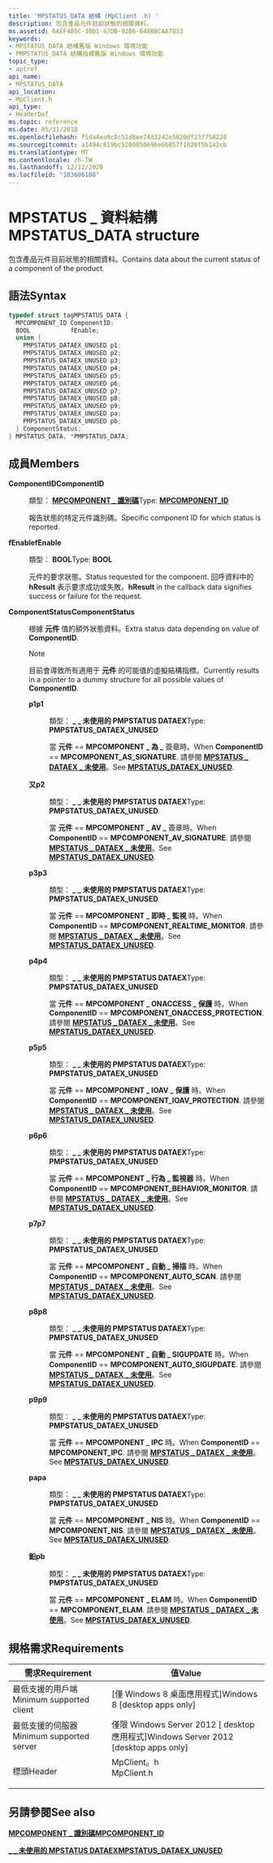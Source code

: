 ```yaml
---
title: 'MPSTATUS_DATA 結構 (MpClient .h) '
description: 包含產品元件目前狀態的相關資料。
ms.assetid: 6AEF485C-30D1-47DB-92B6-048B8CAA7833
keywords:
- MPSTATUS_DATA 結構舊版 Windows 環境功能
- PMPSTATUS_DATA 結構指標舊版 Windows 環境功能
topic_type:
- apiref
api_name:
- MPSTATUS_DATA
api_location:
- MpClient.h
api_type:
- HeaderDef
ms.topic: reference
ms.date: 05/31/2018
ms.openlocfilehash: f5da4ea9c8c51d8ee74d3242e5020df23f758228
ms.sourcegitcommit: a1494c819bc5200050696e66057f1020f5b142cb
ms.translationtype: MT
ms.contentlocale: zh-TW
ms.lasthandoff: 12/12/2020
ms.locfileid: "103686108"
---
```

# <a name="mpstatus_data-structure"></a><span data-ttu-id="1cd68-105">MPSTATUS \_ 資料結構</span><span class="sxs-lookup"><span data-stu-id="1cd68-105">MPSTATUS\_DATA structure</span></span>

<span data-ttu-id="1cd68-106">包含產品元件目前狀態的相關資料。</span><span class="sxs-lookup"><span data-stu-id="1cd68-106">Contains data about the current status of a component of the product.</span></span>

## <a name="syntax"></a><span data-ttu-id="1cd68-107">語法</span><span class="sxs-lookup"><span data-stu-id="1cd68-107">Syntax</span></span>


```C++
typedef struct tagMPSTATUS_DATA {
  MPCOMPONENT_ID ComponentID;
  BOOL           fEnable;
  union {
    PMPSTATUS_DATAEX_UNUSED p1;
    PMPSTATUS_DATAEX_UNUSED p2;
    PMPSTATUS_DATAEX_UNUSED p3;
    PMPSTATUS_DATAEX_UNUSED p4;
    PMPSTATUS_DATAEX_UNUSED p5;
    PMPSTATUS_DATAEX_UNUSED p6;
    PMPSTATUS_DATAEX_UNUSED p7;
    PMPSTATUS_DATAEX_UNUSED p8;
    PMPSTATUS_DATAEX_UNUSED p9;
    PMPSTATUS_DATAEX_UNUSED pa;
    PMPSTATUS_DATAEX_UNUSED pb;
  } ComponentStatus;
} MPSTATUS_DATA, *PMPSTATUS_DATA;
```



## <a name="members"></a><span data-ttu-id="1cd68-108">成員</span><span class="sxs-lookup"><span data-stu-id="1cd68-108">Members</span></span>

<dl> <dt>

<span data-ttu-id="1cd68-109">**ComponentID**</span><span class="sxs-lookup"><span data-stu-id="1cd68-109">**ComponentID**</span></span>
</dt> <dd>

<span data-ttu-id="1cd68-110">類型： **[ **MPCOMPONENT \_ 識別碼**](mpcomponent-id.md)**</span><span class="sxs-lookup"><span data-stu-id="1cd68-110">Type: **[**MPCOMPONENT\_ID**](mpcomponent-id.md)**</span></span>

</dd> <dd>

<span data-ttu-id="1cd68-111">報告狀態的特定元件識別碼。</span><span class="sxs-lookup"><span data-stu-id="1cd68-111">Specific component ID for which status is reported.</span></span>

</dd> <dt>

<span data-ttu-id="1cd68-112">**fEnable**</span><span class="sxs-lookup"><span data-stu-id="1cd68-112">**fEnable**</span></span>
</dt> <dd>

<span data-ttu-id="1cd68-113">類型： **BOOL**</span><span class="sxs-lookup"><span data-stu-id="1cd68-113">Type: **BOOL**</span></span>

</dd> <dd>

<span data-ttu-id="1cd68-114">元件的要求狀態。</span><span class="sxs-lookup"><span data-stu-id="1cd68-114">Status requested for the component.</span></span> <span data-ttu-id="1cd68-115">回呼資料中的 **hResult** 表示要求成功或失敗。</span><span class="sxs-lookup"><span data-stu-id="1cd68-115">**hResult** in the callback data signifies success or failure for the request.</span></span>

</dd> <dt>

<span data-ttu-id="1cd68-116">**ComponentStatus**</span><span class="sxs-lookup"><span data-stu-id="1cd68-116">**ComponentStatus**</span></span>
</dt> <dd>

<span data-ttu-id="1cd68-117">根據 **元件** 值的額外狀態資料。</span><span class="sxs-lookup"><span data-stu-id="1cd68-117">Extra status data depending on value of **ComponentID**.</span></span>

> [!Note]  
> <span data-ttu-id="1cd68-118">目前會導致所有適用于 **元件** 的可能值的虛擬結構指標。</span><span class="sxs-lookup"><span data-stu-id="1cd68-118">Currently results in a pointer to a dummy structure for all possible values of **ComponentID**.</span></span>

 

<dl> <dt>

<span data-ttu-id="1cd68-119">**p1**</span><span class="sxs-lookup"><span data-stu-id="1cd68-119">**p1**</span></span>
</dt> <dd>

<span data-ttu-id="1cd68-120">類型： **\_ \_ 未使用的 PMPSTATUS DATAEX**</span><span class="sxs-lookup"><span data-stu-id="1cd68-120">Type: **PMPSTATUS\_DATAEX\_UNUSED**</span></span>

</dd> <dd>

<span data-ttu-id="1cd68-121">當 **元件**  ==  **MPCOMPONENT \_ 為 \_** 簽章時。</span><span class="sxs-lookup"><span data-stu-id="1cd68-121">When **ComponentID** == **MPCOMPONENT\_AS\_SIGNATURE**.</span></span> <span data-ttu-id="1cd68-122">請參閱 [**MPSTATUS \_ DATAEX \_ 未使用**](mpstatus-dataex-unused.md)。</span><span class="sxs-lookup"><span data-stu-id="1cd68-122">See [**MPSTATUS\_DATAEX\_UNUSED**](mpstatus-dataex-unused.md).</span></span>

</dd> <dt>

<span data-ttu-id="1cd68-123">**又**</span><span class="sxs-lookup"><span data-stu-id="1cd68-123">**p2**</span></span>
</dt> <dd>

<span data-ttu-id="1cd68-124">類型： **\_ \_ 未使用的 PMPSTATUS DATAEX**</span><span class="sxs-lookup"><span data-stu-id="1cd68-124">Type: **PMPSTATUS\_DATAEX\_UNUSED**</span></span>

</dd> <dd>

<span data-ttu-id="1cd68-125">當 **元件**  ==  **MPCOMPONENT \_ AV \_** 簽章時。</span><span class="sxs-lookup"><span data-stu-id="1cd68-125">When **ComponentID** == **MPCOMPONENT\_AV\_SIGNATURE**.</span></span> <span data-ttu-id="1cd68-126">請參閱 [**MPSTATUS \_ DATAEX \_ 未使用**](mpstatus-dataex-unused.md)。</span><span class="sxs-lookup"><span data-stu-id="1cd68-126">See [**MPSTATUS\_DATAEX\_UNUSED**](mpstatus-dataex-unused.md).</span></span>

</dd> <dt>

<span data-ttu-id="1cd68-127">**p3**</span><span class="sxs-lookup"><span data-stu-id="1cd68-127">**p3**</span></span>
</dt> <dd>

<span data-ttu-id="1cd68-128">類型： **\_ \_ 未使用的 PMPSTATUS DATAEX**</span><span class="sxs-lookup"><span data-stu-id="1cd68-128">Type: **PMPSTATUS\_DATAEX\_UNUSED**</span></span>

</dd> <dd>

<span data-ttu-id="1cd68-129">當 **元件**  ==  **MPCOMPONENT \_ 即時 \_ 監視** 時。</span><span class="sxs-lookup"><span data-stu-id="1cd68-129">When **ComponentID** == **MPCOMPONENT\_REALTIME\_MONITOR**.</span></span> <span data-ttu-id="1cd68-130">請參閱 [**MPSTATUS \_ DATAEX \_ 未使用**](mpstatus-dataex-unused.md)。</span><span class="sxs-lookup"><span data-stu-id="1cd68-130">See [**MPSTATUS\_DATAEX\_UNUSED**](mpstatus-dataex-unused.md).</span></span>

</dd> <dt>

<span data-ttu-id="1cd68-131">**p4**</span><span class="sxs-lookup"><span data-stu-id="1cd68-131">**p4**</span></span>
</dt> <dd>

<span data-ttu-id="1cd68-132">類型： **\_ \_ 未使用的 PMPSTATUS DATAEX**</span><span class="sxs-lookup"><span data-stu-id="1cd68-132">Type: **PMPSTATUS\_DATAEX\_UNUSED**</span></span>

</dd> <dd>

<span data-ttu-id="1cd68-133">當 **元件**  ==  **MPCOMPONENT \_ ONACCESS \_ 保護** 時。</span><span class="sxs-lookup"><span data-stu-id="1cd68-133">When **ComponentID** == **MPCOMPONENT\_ONACCESS\_PROTECTION**.</span></span> <span data-ttu-id="1cd68-134">請參閱 [**MPSTATUS \_ DATAEX \_ 未使用**](mpstatus-dataex-unused.md)。</span><span class="sxs-lookup"><span data-stu-id="1cd68-134">See [**MPSTATUS\_DATAEX\_UNUSED**](mpstatus-dataex-unused.md).</span></span>

</dd> <dt>

<span data-ttu-id="1cd68-135">**p5**</span><span class="sxs-lookup"><span data-stu-id="1cd68-135">**p5**</span></span>
</dt> <dd>

<span data-ttu-id="1cd68-136">類型： **\_ \_ 未使用的 PMPSTATUS DATAEX**</span><span class="sxs-lookup"><span data-stu-id="1cd68-136">Type: **PMPSTATUS\_DATAEX\_UNUSED**</span></span>

</dd> <dd>

<span data-ttu-id="1cd68-137">當 **元件**  ==  **MPCOMPONENT \_ IOAV \_ 保護** 時。</span><span class="sxs-lookup"><span data-stu-id="1cd68-137">When **ComponentID** == **MPCOMPONENT\_IOAV\_PROTECTION**.</span></span> <span data-ttu-id="1cd68-138">請參閱 [**MPSTATUS \_ DATAEX \_ 未使用**](mpstatus-dataex-unused.md)。</span><span class="sxs-lookup"><span data-stu-id="1cd68-138">See [**MPSTATUS\_DATAEX\_UNUSED**](mpstatus-dataex-unused.md).</span></span>

</dd> <dt>

<span data-ttu-id="1cd68-139">**p6**</span><span class="sxs-lookup"><span data-stu-id="1cd68-139">**p6**</span></span>
</dt> <dd>

<span data-ttu-id="1cd68-140">類型： **\_ \_ 未使用的 PMPSTATUS DATAEX**</span><span class="sxs-lookup"><span data-stu-id="1cd68-140">Type: **PMPSTATUS\_DATAEX\_UNUSED**</span></span>

</dd> <dd>

<span data-ttu-id="1cd68-141">當 **元件**  ==  **MPCOMPONENT \_ 行為 \_ 監視器** 時。</span><span class="sxs-lookup"><span data-stu-id="1cd68-141">When **ComponentID** == **MPCOMPONENT\_BEHAVIOR\_MONITOR**.</span></span> <span data-ttu-id="1cd68-142">請參閱 [**MPSTATUS \_ DATAEX \_ 未使用**](mpstatus-dataex-unused.md)。</span><span class="sxs-lookup"><span data-stu-id="1cd68-142">See [**MPSTATUS\_DATAEX\_UNUSED**](mpstatus-dataex-unused.md).</span></span>

</dd> <dt>

<span data-ttu-id="1cd68-143">**p7**</span><span class="sxs-lookup"><span data-stu-id="1cd68-143">**p7**</span></span>
</dt> <dd>

<span data-ttu-id="1cd68-144">類型： **\_ \_ 未使用的 PMPSTATUS DATAEX**</span><span class="sxs-lookup"><span data-stu-id="1cd68-144">Type: **PMPSTATUS\_DATAEX\_UNUSED**</span></span>

</dd> <dd>

<span data-ttu-id="1cd68-145">當 **元件**  ==  **MPCOMPONENT \_ 自動 \_ 掃描** 時。</span><span class="sxs-lookup"><span data-stu-id="1cd68-145">When **ComponentID** == **MPCOMPONENT\_AUTO\_SCAN**.</span></span> <span data-ttu-id="1cd68-146">請參閱 [**MPSTATUS \_ DATAEX \_ 未使用**](mpstatus-dataex-unused.md)。</span><span class="sxs-lookup"><span data-stu-id="1cd68-146">See [**MPSTATUS\_DATAEX\_UNUSED**](mpstatus-dataex-unused.md).</span></span>

</dd> <dt>

<span data-ttu-id="1cd68-147">**p8**</span><span class="sxs-lookup"><span data-stu-id="1cd68-147">**p8**</span></span>
</dt> <dd>

<span data-ttu-id="1cd68-148">類型： **\_ \_ 未使用的 PMPSTATUS DATAEX**</span><span class="sxs-lookup"><span data-stu-id="1cd68-148">Type: **PMPSTATUS\_DATAEX\_UNUSED**</span></span>

</dd> <dd>

<span data-ttu-id="1cd68-149">當 **元件**  ==  **MPCOMPONENT \_ 自動 \_ SIGUPDATE** 時。</span><span class="sxs-lookup"><span data-stu-id="1cd68-149">When **ComponentID** == **MPCOMPONENT\_AUTO\_SIGUPDATE**.</span></span> <span data-ttu-id="1cd68-150">請參閱 [**MPSTATUS \_ DATAEX \_ 未使用**](mpstatus-dataex-unused.md)。</span><span class="sxs-lookup"><span data-stu-id="1cd68-150">See [**MPSTATUS\_DATAEX\_UNUSED**](mpstatus-dataex-unused.md).</span></span>

</dd> <dt>

<span data-ttu-id="1cd68-151">**p9**</span><span class="sxs-lookup"><span data-stu-id="1cd68-151">**p9**</span></span>
</dt> <dd>

<span data-ttu-id="1cd68-152">類型： **\_ \_ 未使用的 PMPSTATUS DATAEX**</span><span class="sxs-lookup"><span data-stu-id="1cd68-152">Type: **PMPSTATUS\_DATAEX\_UNUSED**</span></span>

</dd> <dd>

<span data-ttu-id="1cd68-153">當 **元件**  ==  **MPCOMPONENT \_ IPC** 時。</span><span class="sxs-lookup"><span data-stu-id="1cd68-153">When **ComponentID** == **MPCOMPONENT\_IPC**.</span></span> <span data-ttu-id="1cd68-154">請參閱 [**MPSTATUS \_ DATAEX \_ 未使用**](mpstatus-dataex-unused.md)。</span><span class="sxs-lookup"><span data-stu-id="1cd68-154">See [**MPSTATUS\_DATAEX\_UNUSED**](mpstatus-dataex-unused.md).</span></span>

</dd> <dt>

<span data-ttu-id="1cd68-155">**pa**</span><span class="sxs-lookup"><span data-stu-id="1cd68-155">**pa**</span></span>
</dt> <dd>

<span data-ttu-id="1cd68-156">類型： **\_ \_ 未使用的 PMPSTATUS DATAEX**</span><span class="sxs-lookup"><span data-stu-id="1cd68-156">Type: **PMPSTATUS\_DATAEX\_UNUSED**</span></span>

</dd> <dd>

<span data-ttu-id="1cd68-157">當 **元件**  ==  **MPCOMPONENT \_ NIS** 時。</span><span class="sxs-lookup"><span data-stu-id="1cd68-157">When **ComponentID** == **MPCOMPONENT\_NIS**.</span></span> <span data-ttu-id="1cd68-158">請參閱 [**MPSTATUS \_ DATAEX \_ 未使用**](mpstatus-dataex-unused.md)。</span><span class="sxs-lookup"><span data-stu-id="1cd68-158">See [**MPSTATUS\_DATAEX\_UNUSED**](mpstatus-dataex-unused.md).</span></span>

</dd> <dt>

<span data-ttu-id="1cd68-159">**鉛**</span><span class="sxs-lookup"><span data-stu-id="1cd68-159">**pb**</span></span>
</dt> <dd>

<span data-ttu-id="1cd68-160">類型： **\_ \_ 未使用的 PMPSTATUS DATAEX**</span><span class="sxs-lookup"><span data-stu-id="1cd68-160">Type: **PMPSTATUS\_DATAEX\_UNUSED**</span></span>

</dd> <dd>

<span data-ttu-id="1cd68-161">當 **元件**  ==  **MPCOMPONENT \_ ELAM** 時。</span><span class="sxs-lookup"><span data-stu-id="1cd68-161">When **ComponentID** == **MPCOMPONENT\_ELAM**.</span></span> <span data-ttu-id="1cd68-162">請參閱 [**MPSTATUS \_ DATAEX \_ 未使用**](mpstatus-dataex-unused.md)。</span><span class="sxs-lookup"><span data-stu-id="1cd68-162">See [**MPSTATUS\_DATAEX\_UNUSED**](mpstatus-dataex-unused.md).</span></span>

</dd> </dl> </dd> </dl>

## <a name="requirements"></a><span data-ttu-id="1cd68-163">規格需求</span><span class="sxs-lookup"><span data-stu-id="1cd68-163">Requirements</span></span>



| <span data-ttu-id="1cd68-164">需求</span><span class="sxs-lookup"><span data-stu-id="1cd68-164">Requirement</span></span> | <span data-ttu-id="1cd68-165">值</span><span class="sxs-lookup"><span data-stu-id="1cd68-165">Value</span></span> |
|-------------------------------------|---------------------------------------------------------------------------------------|
| <span data-ttu-id="1cd68-166">最低支援的用戶端</span><span class="sxs-lookup"><span data-stu-id="1cd68-166">Minimum supported client</span></span><br/> | <span data-ttu-id="1cd68-167">\[僅 Windows 8 桌面應用程式\]</span><span class="sxs-lookup"><span data-stu-id="1cd68-167">Windows 8 \[desktop apps only\]</span></span><br/>                                            |
| <span data-ttu-id="1cd68-168">最低支援的伺服器</span><span class="sxs-lookup"><span data-stu-id="1cd68-168">Minimum supported server</span></span><br/> | <span data-ttu-id="1cd68-169">僅限 Windows Server 2012 \[ desktop 應用程式\]</span><span class="sxs-lookup"><span data-stu-id="1cd68-169">Windows Server 2012 \[desktop apps only\]</span></span><br/>                                  |
| <span data-ttu-id="1cd68-170">標頭</span><span class="sxs-lookup"><span data-stu-id="1cd68-170">Header</span></span><br/>                   | <dl> <span data-ttu-id="1cd68-171"><dt>MpClient。h</dt></span><span class="sxs-lookup"><span data-stu-id="1cd68-171"><dt>MpClient.h</dt></span></span> </dl> |



## <a name="see-also"></a><span data-ttu-id="1cd68-172">另請參閱</span><span class="sxs-lookup"><span data-stu-id="1cd68-172">See also</span></span>

<dl> <dt>

[<span data-ttu-id="1cd68-173">**MPCOMPONENT \_ 識別碼**</span><span class="sxs-lookup"><span data-stu-id="1cd68-173">**MPCOMPONENT\_ID**</span></span>](mpcomponent-id.md)
</dt> <dt>

[<span data-ttu-id="1cd68-174">**\_ \_ 未使用的 MPSTATUS DATAEX**</span><span class="sxs-lookup"><span data-stu-id="1cd68-174">**MPSTATUS\_DATAEX\_UNUSED**</span></span>](mpstatus-dataex-unused.md)
</dt> </dl>

 

 





